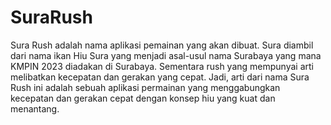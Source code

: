 # SuraRush

Sura Rush adalah nama aplikasi pemainan yang akan dibuat. Sura diambil dari nama ikan Hiu 
Sura yang menjadi asal-usul nama Surabaya yang mana KMPIN 2023 diadakan di Surabaya. 
Sementara rush yang mempunyai arti melibatkan kecepatan dan gerakan yang cepat. Jadi, arti 
dari nama Sura Rush ini adalah sebuah aplikasi permainan yang menggabungkan kecepatan 
dan gerakan cepat dengan konsep hiu yang kuat dan menantang.
